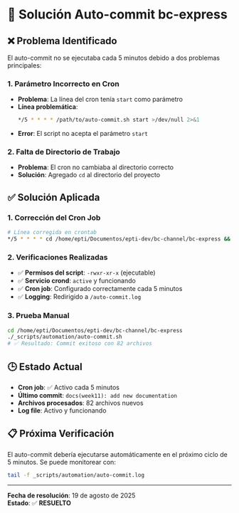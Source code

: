 # 🔧 Solución Auto-commit bc-express

## ❌ **Problema Identificado**

El auto-commit no se ejecutaba cada 5 minutos debido a dos problemas principales:

### 1. **Parámetro Incorrecto en Cron**

- **Problema**: La línea del cron tenía `start` como parámetro
- **Línea problemática**:
  ```bash
  */5 * * * * /path/to/auto-commit.sh start >/dev/null 2>&1
  ```
- **Error**: El script no acepta el parámetro `start`

### 2. **Falta de Directorio de Trabajo**

- **Problema**: El cron no cambiaba al directorio correcto
- **Solución**: Agregado `cd` al directorio del proyecto

## ✅ **Solución Aplicada**

### 1. **Corrección del Cron Job**

```bash
# Línea corregida en crontab
*/5 * * * * cd /home/epti/Documentos/epti-dev/bc-channel/bc-express && /home/epti/Documentos/epti-dev/bc-channel/bc-express/_scripts/automation/auto-commit.sh >> /home/epti/Documentos/epti-dev/bc-channel/bc-express/_scripts/automation/auto-commit.log 2>&1
```

### 2. **Verificaciones Realizadas**

- ✅ **Permisos del script**: `-rwxr-xr-x` (ejecutable)
- ✅ **Servicio crond**: `active` y funcionando
- ✅ **Cron job**: Configurado correctamente cada 5 minutos
- ✅ **Logging**: Redirigido a `/auto-commit.log`

### 3. **Prueba Manual**

```bash
cd /home/epti/Documentos/epti-dev/bc-channel/bc-express
./_scripts/automation/auto-commit.sh
# ✅ Resultado: Commit exitoso con 82 archivos
```

## 🕒 **Estado Actual**

- **Cron job**: ✅ Activo cada 5 minutos
- **Último commit**: `docs(week11): add new documentation`
- **Archivos procesados**: 82 archivos nuevos
- **Log file**: Activo y funcionando

## 📋 **Próxima Verificación**

El auto-commit debería ejecutarse automáticamente en el próximo ciclo de 5 minutos.
Se puede monitorear con:

```bash
tail -f _scripts/automation/auto-commit.log
```

---

**Fecha de resolución**: 19 de agosto de 2025  
**Estado**: ✅ **RESUELTO**
